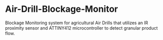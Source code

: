 # Air-Drill-Blockage-Monitor
Blockage Monitoring system for agricultural Air Drills that utilizes an IR proximity sensor and ATTINY412 microcontroller to detect granular product flow.
